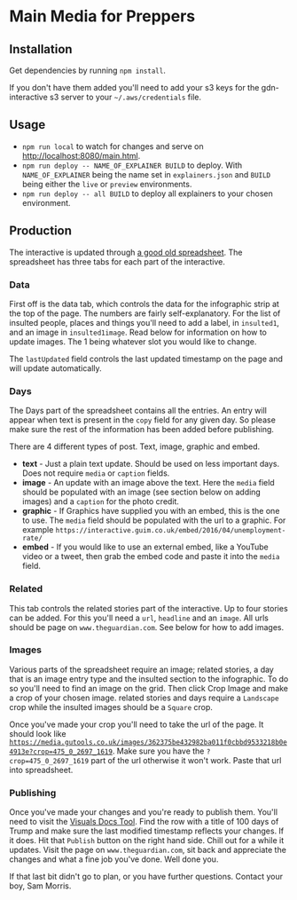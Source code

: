Main Media for Preppers
=======================

## Installation

Get dependencies by running `npm install`. 

If you don't have them added you'll need to add your s3 keys for the gdn-interactive s3 server to your `~/.aws/credentials` file.

## Usage

* `npm run local` to watch for changes and serve on [http://localhost:8080/main.html](http://localhost:8080/main.html).
* `npm run deploy -- NAME_OF_EXPLAINER BUILD` to deploy. With `NAME_OF_EXPLAINER` being the name set in `explainers.json` and `BUILD` being either the `live` or `preview` environments.
* `npm run deploy -- all BUILD` to deploy all explainers to your chosen environment.

## Production

The interactive is updated through [a good old spreadsheet](https://docs.google.com/spreadsheets/d/1TTV-g36nUE8uxVb882sC2lCeR8Yt8SGjIbJtN12yF0E/edit#gid=1722431313). The spreadsheet has three tabs for each part of the interactive.

### Data

First off is the data tab, which controls the data for the infographic strip at the top of the page. The numbers are fairly self-explanatory. For the list of insulted people, places and things you'll need to add a label, in `insulted1`, and an image in `insulted1image`. Read below for information on how to update images. The 1 being whatever slot you would like to change.

The `lastUpdated` field controls the last updated timestamp on the page and will update automatically.

### Days

The Days part of the spreadsheet contains all the entries. An entry will appear when text is present in the `copy` field for any given day. So please make sure the rest of the information has been added before publishing.

There are 4 different types of post. Text, image, graphic and embed.

* **text** - Just a plain text update. Should be used on less important days. Does not require `media` or `caption` fields.
* **image** - An update with an image above the text. Here the `media` field should be populated with an image (see section below on adding images) and a `caption` for the photo credit.
* **graphic** - If Graphics have supplied you with an embed, this is the one to use. The `media` field should be populated with the url to a graphic. For example `https://interactive.guim.co.uk/embed/2016/04/unemployment-rate/`
* **embed** - If you would like to use an external embed, like a YouTube video or a tweet, then grab the embed code and paste it into the `media` field.

### Related

This tab controls the related stories part of the interactive. Up to four stories can be added. For this you'll need a `url`, `headline` and an `image`. All urls should be page on `www.theguardian.com`. See below for how to add images.

### Images

Various parts of the spreadsheet require an image; related stories, a day that is an image entry type and the insulted section to the infographic. To do so you'll need to find an image on the grid. Then click Crop Image and make a crop of your chosen image. related stories and days require a `Landscape` crop while the insulted images should be a `Square` crop.

Once you've made your crop you'll need to take the url of the page. It should look like [`https://media.gutools.co.uk/images/362375be432982ba011f0cbbd9533218b0e4913e?crop=475_0_2697_1619`](https://media.gutools.co.uk/images/362375be432982ba011f0cbbd9533218b0e4913e?crop=475_0_2697_1619). Make sure you have the `?crop=475_0_2697_1619` part of the url otherwise it won't work. Paste that url into spreadsheet.

### Publishing

Once you've made your changes and you're ready to publish them. You'll need to visit the [Visuals Docs Tool](https://visuals.gutools.co.uk/docs/). Find the row with a title of 100 days of Trump and make sure the last modified timestamp reflects your changes. If it does. Hit that `Publish` button on the right hand side. Chill out for a while it updates. Visit the page on `www.theguardian.com`, sit back and appreciate the changes and what a fine job you've done. Well done you.

If that last bit didn't go to plan, or you have further questions. Contact your boy, Sam Morris.
